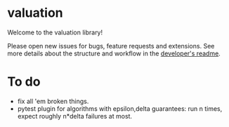 # valuation

Welcome to the valuation library!

Please open new issues for bugs, feature requests and extensions. See more details about the structure and
workflow in the [developer's readme](README-dev.md).

# To do

* fix all 'em broken things.
* pytest plugin for algorithms with epsilon,delta guarantees:
  run n times, expect roughly n*delta failures at most.
